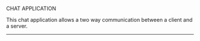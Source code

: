 CHAT APPLICATION

This chat application allows a two way communication between a client and a  server.




-------------------------------------------------------------------------------------------------
